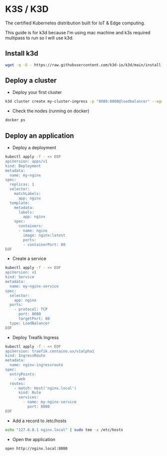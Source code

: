 # K3S / K3D

The certified Kubernetes distribution built for IoT & Edge computing.

This guide is for k3d because I'm using mac machine and k3s required multipass to run so I will use k3d.

## Install k3d

```bash
wget -q -O - https://raw.githubusercontent.com/k3d-io/k3d/main/install.sh | bash
```

## Deploy a cluster

- Deploy your first cluster

```bash
k3d cluster create my-cluster-ingress -p "8080:8080@loadbalancer" --agents 2
```

- Check the nodes (running on docker)

```bash
docker ps
```

## Deploy an application

- Deploy a deployment

```bash
kubectl apply -f - << EOF
apiVersion: apps/v1
kind: Deployment
metadata:
  name: my-nginx
spec:
  replicas: 1
  selector:
    matchLabels:
      app: nginx
  template:
    metadata:
      labels:
        app: nginx
    spec:
      containers:
      - name: nginx
        image: nginx:latest
        ports:
        - containerPort: 80
EOF
```

- Create a service

```bash
kubectl apply -f - << EOF
apiVersion: v1
kind: Service
metadata:
  name: my-nginx-service
spec:
  selector:
    app: nginx
  ports:
    - protocol: TCP
      port: 8080
      targetPort: 80
  type: LoadBalancer
EOF
```

- Deploy Treafik Ingress

```bash
kubectl apply -f - << EOF
apiVersion: traefik.containo.us/v1alpha1
kind: IngressRoute
metadata:
  name: nginx-ingressroute
spec:
  entryPoints:
    - web
  routes:
    - match: Host('nginx.local')
      kind: Rule
      services:
        - name: my-nginx-service
          port: 8080
EOF
```

- Add a record to /etc/hosts

```bash
echo "127.0.0.1 nginx.local" | sudo tee -a /etc/hosts
```

- Open the application

```bash
open http://nginx.local:8080
```
